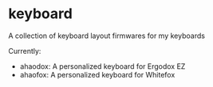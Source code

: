 # keyboard

A collection of keyboard layout firmwares for my keyboards

Currently:

* ahaodox: A personalized keyboard for Ergodox EZ
* ahaofox: A personalized keyboard for Whitefox
